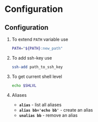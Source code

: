 # Configuration

## Configuration

1. To extend `PATH` variable use

    ```bash
    PATH="${PATH}:new_path"
    ```

1. To add ssh-key use

    ```bash
    ssh-add path_to_ssh_key
    ```

1. To get current shell level
    ```bash
    echo $SHLVL
    ```

1. Aliases
    * **`alias`** - list all aliases
    * **`alias bb='echo bb'`** - create an alias
    * **`unalias bb`** - remove an alias
